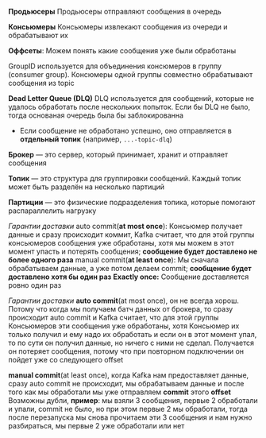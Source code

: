 **Продьюсеры**
Продьюсеры отправляют сообщения в очередь

**Консьюмеры**
Консьюмеры извлекают сообщения из очереди и обрабатывают их

**Оффсеты**: Можем понять какие сообщения уже были обработаны

GroupID используется для объединения консюмеров в группу (consumer group). Консюмеры одной группы совместно обрабатывают сообщения из topic

**Dead Letter Queue (DLQ)**
DLQ используется для сообщений, которые не удалось обработать после нескольких попыток. Если бы DLQ не было, тогда основаная очередь была бы заблокированна 
- Если сообщение не обработано успешно, оно отправляется в **отдельный топик** (например, `...-topic-dlq`)

**Брокер** — это сервер, который принимает, хранит и отправляет сообщения

**Топик** — это структура для группировки сообщений. Каждый топик может быть разделён на несколько партиций

**Партиции** — это физические подразделения топика, которые помогают распараллелить нагрузку

*Гарантии доставки*<u></u>
auto commit(**at most once**): Консьюмер получает данные и сразу происходит коммит, Kafka считает, что для этой группы консьюмеров сообщения уже обработаны, хотя мы можем в этот момент упасть и потерять сообщения; **сообщение будет доставлено не более одного раза**
manual commit(**at least once**): Мы сначала обрабатываем данные, а уже потом делаем commit; **сообщение будет доставлено хотя бы один раз**
**Exactly once:** Сообщение доставляется ровно один раз

*Гарантии доставки*<u></u>
**auto commit**(at most once), он не всегда хорош. Потому что когда мы получаем батч данных от брокера, то сразу происходит auto commit и Kafka считает, что для этой группы Консьюмеров эти сообщения уже обработаны, хотя Консьюмер их только получил и ему надо их обработать и если он в этот момент упал, то по сути он получил данные, но ничего с ними не сделал. Получается он потеряет сообщения, потому что при повторном подключении он пойдет уже со следующего offset

**manual commit**(at least once), когда Kafka нам предоставляет данные, сразу auto commit не происходит, мы обрабатываем данные и после того как мы обработали мы уже отправляем **commit** этого **offset**
Возможны дубли, **пример**: мы взяли 3 сообщения, первые 2 обработали и упали, commit не было, но при этом первые 2 мы обработали, тогда после перезапуска мы снова прочитаем эти 3 сообщения и нам нужно разбираться, мы первые 2 уже обработали или нет